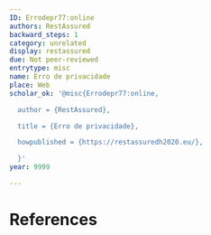 ```yaml
---
ID: Errodepr77:online
authors: RestAssured
backward_steps: 1
category: unrelated
display: restassured
due: Not peer-reviewed
entrytype: misc
name: Erro de privacidade
place: Web
scholar_ok: '@misc{Errodepr77:online,

  author = {RestAssured},

  title = {Erro de privacidade},

  howpublished = {https://restassuredh2020.eu/},

  }'
year: 9999

---
```


# References

